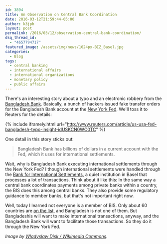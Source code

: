 ```yaml
---
id: 3894
title: An Observation on Central Bank Coordination
date: 2016-03-12T21:59:44-05:00
author: k3jph
layout: post
permalink: /2016/03/12/observation-central-bank-coordination/
dsq_thread_id:
  - "4657794717"
featured_image: /assets/img/news/1024px-BIZ_Basel.jpg
categories:
  - Blog
tags:
  - central banking
  - international affairs
  - international organizations
  - monetary policy
  - public affairs
---
```

There's an interesting story about a typo and an electronic robbery from the [Bangladesh Bank](https://www.bb.org.bd/).  Basically, a bunch of hackers issued fake transfer orders for the Bangladesh Bank account at the [New York Fed](https://www.newyorkfed.org/).  We'll toss it to Reuters for the details:

{% include iframely.html url="http://www.reuters.com/article/us-usa-fed-bangladesh-typo-insight-idUSKCN0WC0TC" %}

One detail in this story sticks out:

> Bangladesh Bank has billions of dollars in a current account with the Fed, which it uses for international settlements.

Wait, why is Bangladesh Bank executing international settlements through the New York Fed?  I though international settlements were handled through the [Bank for International Settlements](http://www.bis.org/), a quiet institution in Basel that processes a lot of transactions.  Think about it like this:  In the same way a central bank coordinates payments among private banks within a country, the BIS does this among central banks.  They also provide some regulatory guidance to member banks, but that's not important right now.

Well, today I learned not everyone is a member of BIS.  Only about 60 countries are [on the list](http://www.bis.org/about/member_cb.htm), and Bangladesh is not one of them.  But Bangladeshis will want to make international transactions, anyway, and the Bangladesh Bank will want to facilitate those transactions.  So they do it through the New York Fed.

_Image by [Wladyslaw Disk / Wikimedia Commons](https://commons.wikimedia.org/wiki/File:BIZ_Basel.jpg)._
